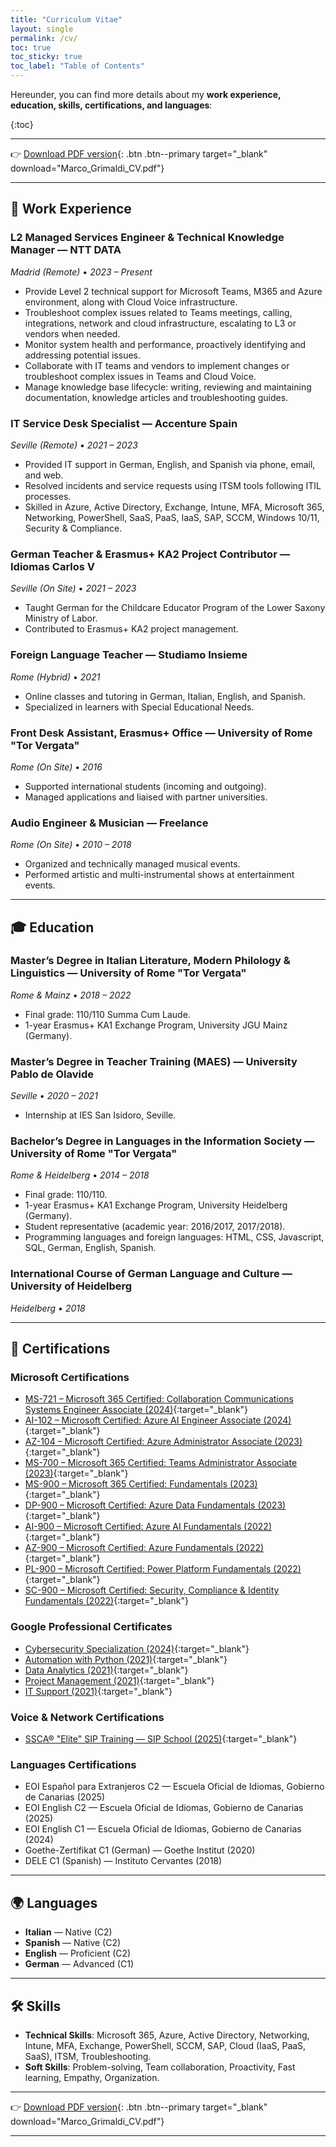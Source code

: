 ```yaml
---
title: "Curriculum Vitae"
layout: single
permalink: /cv/
toc: true
toc_sticky: true
toc_label: "Table of Contents"
---
```


Hereunder, you can find more details about my **work experience, education, skills, certifications, and languages**: 

{:toc}

---

👉 [Download PDF version](/assets/marco-cv-aug25.pdf){: .btn .btn--primary target="_blank" download="Marco_Grimaldi_CV.pdf"}

---

## 💼 Work Experience 
### L2 Managed Services Engineer & Technical Knowledge Manager — NTT DATA  
*Madrid (Remote)* • *2023 – Present*  
- Provide Level 2 technical support for Microsoft Teams, M365 and Azure environment, along with Cloud Voice infrastructure.  
- Troubleshoot complex issues related to Teams meetings, calling, integrations, network and cloud infrastructure, escalating to L3 or vendors when needed.  
- Monitor system health and performance, proactively identifying and addressing potential issues.  
- Collaborate with IT teams and vendors to implement changes or troubleshoot complex issues in Teams and Cloud Voice.  
- Manage knowledge base lifecycle: writing, reviewing and maintaining documentation, knowledge articles and troubleshooting guides.  

### IT Service Desk Specialist — Accenture Spain  
*Seville (Remote)* • *2021 – 2023*  
- Provided IT support in German, English, and Spanish via phone, email, and web.  
- Resolved incidents and service requests using ITSM tools following ITIL processes.  
- Skilled in Azure, Active Directory, Exchange, Intune, MFA, Microsoft 365, Networking, PowerShell, SaaS, PaaS, IaaS, SAP, SCCM, Windows 10/11, Security & Compliance.  

### German Teacher & Erasmus+ KA2 Project Contributor — Idiomas Carlos V  
*Seville (On Site)* • *2021 – 2023*  
- Taught German for the Childcare Educator Program of the Lower Saxony Ministry of Labor.  
- Contributed to Erasmus+ KA2 project management.  

### Foreign Language Teacher — Studiamo Insieme  
*Rome (Hybrid)* • *2021*  
- Online classes and tutoring in German, Italian, English, and Spanish.  
- Specialized in learners with Special Educational Needs.  

### Front Desk Assistant, Erasmus+ Office — University of Rome "Tor Vergata"  
*Rome (On Site)* • *2016*  
- Supported international students (incoming and outgoing).  
- Managed applications and liaised with partner universities.  

### Audio Engineer & Musician — Freelance  
*Rome (On Site)* • *2010 – 2018*  
- Organized and technically managed musical events.  
- Performed artistic and multi-instrumental shows at entertainment events.  

---

## 🎓 Education

### Master’s Degree in Italian Literature, Modern Philology & Linguistics — University of Rome "Tor Vergata"  
*Rome & Mainz* • *2018 – 2022*  
- Final grade: 110/110 Summa Cum Laude.  
- 1-year Erasmus+ KA1 Exchange Program, University JGU Mainz (Germany).  

### Master’s Degree in Teacher Training (MAES) — University Pablo de Olavide  
*Seville* • *2020 – 2021*  
- Internship at IES San Isidoro, Seville.  

### Bachelor’s Degree in Languages in the Information Society — University of Rome "Tor Vergata"  
*Rome & Heidelberg* • *2014 – 2018*  
- Final grade: 110/110.  
- 1-year Erasmus+ KA1 Exchange Program, University Heidelberg (Germany).  
- Student representative (academic year: 2016/2017, 2017/2018).  
- Programming languages and foreign languages: HTML, CSS, Javascript, SQL, German, English, Spanish.  

### International Course of German Language and Culture — University of Heidelberg  
*Heidelberg* • *2018*  

---

## 📜 Certifications

### Microsoft Certifications  
- [MS-721 – Microsoft 365 Certified: Collaboration Communications Systems Engineer Associate (2024)](https://learn.microsoft.com/api/credentials/share/en-us/MarcoGrimaldi-0029/87F3712A1939D1EB?sharingId=910D3083CD18E3A4){:target="_blank"} 
- [AI-102 – Microsoft Certified: Azure AI Engineer Associate (2024)](https://learn.microsoft.com/api/credentials/share/en-us/MarcoGrimaldi-0029/ED8D5449484E0E49?sharingId=910D3083CD18E3A4){:target="_blank"} 
- [AZ-104 – Microsoft Certified: Azure Administrator Associate (2023)](https://learn.microsoft.com/api/credentials/share/en-us/MarcoGrimaldi-0029/22FAAC5CE067B849?sharingId=910D3083CD18E3A4){:target="_blank"} 
- [MS-700 – Microsoft 365 Certified: Teams Administrator Associate (2023)](https://learn.microsoft.com/api/credentials/share/en-us/MarcoGrimaldi-0029/ACD012742AAC1C77?sharingId=910D3083CD18E3A4){:target="_blank"} 
- [MS-900 – Microsoft 365 Certified: Fundamentals (2023)](https://learn.microsoft.com/api/credentials/share/en-us/MarcoGrimaldi-0029/74BA22913AF0D37C?sharingId=910D3083CD18E3A4){:target="_blank"} 
- [DP-900 – Microsoft Certified: Azure Data Fundamentals (2023)](https://learn.microsoft.com/api/credentials/share/en-us/MarcoGrimaldi-0029/96F556DAB850B8CE?sharingId=910D3083CD18E3A4){:target="_blank"} 
- [AI-900 – Microsoft Certified: Azure AI Fundamentals (2022)](https://learn.microsoft.com/api/credentials/share/en-us/MarcoGrimaldi-0029/1CDBB6A39F288836?sharingId=910D3083CD18E3A4){:target="_blank"} 
- [AZ-900 – Microsoft Certified: Azure Fundamentals (2022)](https://learn.microsoft.com/api/credentials/share/en-us/MarcoGrimaldi-0029/5F20CC63EF49A780?sharingId=910D3083CD18E3A4){:target="_blank"} 
- [PL-900 – Microsoft Certified: Power Platform Fundamentals (2022)](https://learn.microsoft.com/api/credentials/share/en-us/MarcoGrimaldi-0029/589C8B87C28BCDF4?sharingId=910D3083CD18E3A4){:target="_blank"} 
- [SC-900 – Microsoft Certified: Security, Compliance & Identity Fundamentals (2022)](https://learn.microsoft.com/api/credentials/share/en-us/MarcoGrimaldi-0029/3AC5BFB19E06BE2A?sharingId=910D3083CD18E3A4){:target="_blank"} 

### Google Professional Certificates  
- [Cybersecurity Specialization (2024)](https://www.coursera.org/account/accomplishments/specialization/IJR8VBC9PFIK){:target="_blank"} 
- [Automation with Python (2021)](https://www.coursera.org/account/accomplishments/professional-cert/4YCD4YBD73HB){:target="_blank"} 
- [Data Analytics (2021)](https://www.coursera.org/account/accomplishments/professional-cert/WWP79TZL8WRX){:target="_blank"} 
- [Project Management (2021)](https://www.coursera.org/account/accomplishments/professional-cert/RJ856W9X3F9R){:target="_blank"} 
- [IT Support (2021)](https://www.coursera.org/account/accomplishments/professional-cert/NCLR33CHTFKV){:target="_blank"} 

### Voice & Network Certifications
- [SSCA® "Elite" SIP Training — SIP School (2025)](www.thesipschool.com/certificatecheck){:target="_blank"} 

### Languages Certifications  
- EOI Español para Extranjeros C2 — Escuela Oficial de Idiomas, Gobierno de Canarias (2025)  
- EOI English C2 — Escuela Oficial de Idiomas, Gobierno de Canarias (2025)  
- EOI English C1 — Escuela Oficial de Idiomas, Gobierno de Canarias (2024)  
- Goethe-Zertifikat C1 (German) — Goethe Institut (2020)  
- DELE C1 (Spanish) — Instituto Cervantes (2018)  

---

## 🌍 Languages

- **Italian** — Native (C2)
- **Spanish** — Native (C2)
- **English** — Proficient (C2)
- **German** — Advanced (C1)

---

## 🛠 Skills

- **Technical Skills**: Microsoft 365, Azure, Active Directory, Networking, Intune, MFA, Exchange, PowerShell, SCCM, SAP, Cloud (IaaS, PaaS, SaaS), ITSM, Troubleshooting.  
- **Soft Skills**: Problem-solving, Team collaboration, Proactivity, Fast learning, Empathy, Organization.  

---

👉 [Download PDF version](/assets/marco-cv-aug25.pdf){: .btn .btn--primary target="_blank" download="Marco_Grimaldi_CV.pdf"}

---
